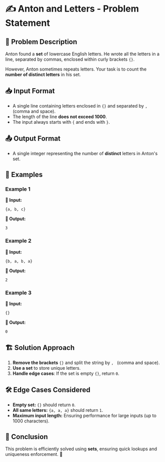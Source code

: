 # ✍️ Anton and Letters - Problem Statement

## 📜 Problem Description
Anton found a **set** of lowercase English letters. He wrote all the letters in a line, separated by commas, enclosed within curly brackets `{}`.

However, Anton sometimes repeats letters. Your task is to count the **number of distinct letters** in his set.

## 📥 Input Format
- A single line containing letters enclosed in `{}` and separated by `, ` (comma and space).
- The length of the line **does not exceed 1000**.
- The input always starts with `{` and ends with `}`.

## 📤 Output Format
- A single integer representing the number of **distinct** letters in Anton's set.

## 📝 Examples
### Example 1
**📌 Input:**
```
{a, b, c}
```
**📌 Output:**
```
3
```

### Example 2
**📌 Input:**
```
{b, a, b, a}
```
**📌 Output:**
```
2
```

### Example 3
**📌 Input:**
```
{}
```
**📌 Output:**
```
0
```

## 🏗️ Solution Approach
1. **Remove the brackets** `{}` and split the string by `, ` (comma and space).
2. **Use a set** to store unique letters.
3. **Handle edge cases**: If the set is empty `{}`, return `0`.

## 🛠️ Edge Cases Considered
- **Empty set:** `{}` should return `0`.
- **All same letters:** `{a, a, a}` should return `1`.
- **Maximum input length:** Ensuring performance for large inputs (up to 1000 characters).

## 🎯 Conclusion
This problem is efficiently solved using **sets**, ensuring quick lookups and uniqueness enforcement. 🚀

